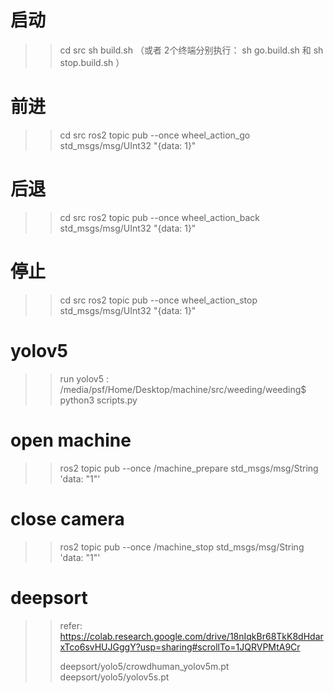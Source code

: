 启动
==================
>> cd src
>>sh build.sh （或者 2个终端分别执行： sh go.build.sh 和 sh  stop.build.sh ）


前进 
==================
>> cd src
>>ros2 topic pub --once wheel_action_go std_msgs/msg/UInt32  "{data: 1}"

后退
==================
>> cd src
>>ros2 topic pub --once wheel_action_back std_msgs/msg/UInt32  "{data: 1}"


停止
==================
>> cd src
>>ros2 topic pub --once wheel_action_stop std_msgs/msg/UInt32  "{data: 1}"

yolov5
==================
>>run yolov5 : /media/psf/Home/Desktop/machine/src/weeding/weeding$ python3 scripts.py 

open machine 
==================
>>ros2 topic pub --once /machine_prepare std_msgs/msg/String 'data: "1"'

close camera
==================
>>ros2 topic pub --once /machine_stop std_msgs/msg/String 'data: "1"'

deepsort
==================
>>  refer: https://colab.research.google.com/drive/18nIqkBr68TkK8dHdarxTco6svHUJGggY?usp=sharing#scrollTo=1JQRVPMtA9Cr 
>>  
>>  deepsort/yolo5/crowdhuman_yolov5m.pt
>>  deepsort/yolo5/yolov5s.pt
